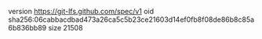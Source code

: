 version https://git-lfs.github.com/spec/v1
oid sha256:06cabbacdbad473a26ca5c5b23ce21603d14ef0fb8f08de86b8c85a6b836bb89
size 21508
